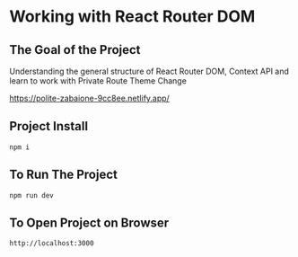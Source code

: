 # Working with React Router DOM

## The Goal of the Project
Understanding the general structure of React Router DOM, Context API and learn to work with Private Route
Theme Change

https://polite-zabaione-9cc8ee.netlify.app/

## Project Install
```
npm i
```

## To Run The Project
```
npm run dev
```

## To Open Project on Browser
```
http://localhost:3000
```
